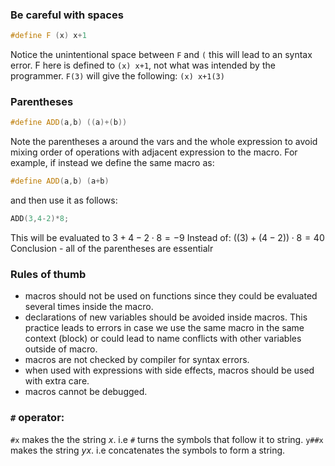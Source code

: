 
### Be careful with spaces
```cpp
#define F (x) x+1
```
Notice the unintentional space between `F` and `(` this will lead to an syntax error. F here is defined to `(x) x+1`, not what was intended by the programmer.
`F(3)` will give the following: `(x) x+1(3)`
### Parentheses
```cpp
#define ADD(a,b) ((a)+(b))
```
Note the parentheses a around the vars and the whole expression to avoid mixing order of operations with adjacent expression to the macro.
For example, if instead we define the same macro as:
```cpp
#define ADD(a,b) (a+b)
```
and then use it as follows:
```c
ADD(3,4-2)*8;
```
This will be evaluated to $3+4-2\cdot8=-9$ Instead of: $((3)+(4-2))\cdot8=40$
Conclusion - all of the parentheses are essentialr
### Rules of thumb
- macros should not be used on functions since they could be evaluated several times inside the macro.
- declarations of new variables should be avoided inside macros. This practice leads to errors in case we use the same macro in the same context (block) or could lead to name conflicts with other variables outside of macro.
- macros are not checked by compiler for syntax errors.
- when used with expressions with side effects, macros should be used with extra care.
- macros cannot be debugged.

### `#` operator:
`#x` makes the the string *x*. i.e `#` turns the symbols that follow it to string.
`y##x` makes the string *yx*. i.e concatenates the symbols to form a string.
